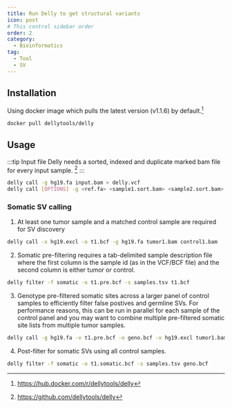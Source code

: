 ```yaml
---
title: Run Delly to get structural variants
icon: post
# This control sidebar order
order: 2
category:
  - Bioinformatics
tag:
  - Tool
  - SV
---
```


## Installation 
Using docker image which pulls the latest version (v1.1.6) by default.[^docker]
```sh
docker pull dellytools/delly
```
## Usage
:::tip Input file
Delly needs a sorted, indexed and duplicate marked bam file for every input sample. [^Delly]
:::
```sh
delly call -g hg19.fa input.bam > delly.vcf
delly call [OPTIONS] -g <ref.fa> <sample1.sort.bam> <sample2.sort.bam>
```
### Somatic SV calling
1. At least one tumor sample and a matched control sample are required for SV discovery
```sh
delly call -x hg19.excl -o t1.bcf -g hg19.fa tumor1.bam control1.bam
```
2. Somatic pre-filtering requires a tab-delimited sample description file where the first column is the sample id (as in the VCF/BCF file) and the second column is either tumor or control.
```sh
delly filter -f somatic -o t1.pre.bcf -s samples.tsv t1.bcf
```
3. Genotype pre-filtered somatic sites across a larger panel of control samples to efficiently filter false postives and germline SVs. For performance reasons, this can be run in parallel for each sample of the control panel and you may want to combine multiple pre-filtered somatic site lists from multiple tumor samples.
```sh
delly call -g hg19.fa -v t1.pre.bcf -o geno.bcf -x hg19.excl tumor1.bam control1.bam ... controlN.bam
```
4. Post-filter for somatic SVs using all control samples.
```sh
delly filter -f somatic -o t1.somatic.bcf -s samples.tsv geno.bcf
```

[^Delly]:https://github.com/dellytools/delly
[^docker]:https://hub.docker.com/r/dellytools/delly